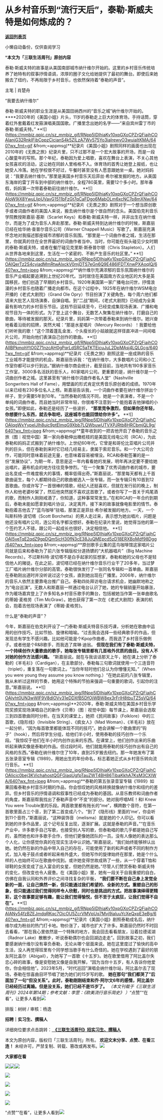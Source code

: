 # 从乡村音乐到“流行天后”，泰勒·斯威夫特是如何炼成的？

[**返回列表页**](/gzh/三联生活周刊)

小懒自动备份，仅供查阅学习

***本文为「三联生活周刊」原创内容**  
  

泰勒·斯威夫特的故事是从美国南部城市纳什维尔开始的。这里的乡村音乐传统培养了她特有的叙事抒情语调，浓厚的圈子文化给她提供了最初的舞台。即使后来她搬去了纽约，不再局限于乡村音乐，也依然保持着“泰勒的声音”。  

  
  
主笔 | 肖楚舟

  

“我要去纳什维尔”

泰勒·斯威夫特的职业生涯是从美国田纳西州的“音乐之城”纳什维尔开始的。
****2020年的《美国小姐》片头，11岁的泰勒走上巨大的体育场，手持话筒，穿着红外套戴着红发箍演唱美国国歌。广播里念出她的名字——“来自宾州雷丁市的泰勒·斯威夫特。”
**![](https://mmbiz.qpic.cn/sz_mmbiz_gif/RNpp5IDIhiaKv10xpGXoCPZrQFiajhCOAIanjG32RnkIFibCppzCicianS4k5ZlLzA7Wv575Yo3iaIrewvO3wuiaItKMA/640?wx_fmt=gif
&from;=appmsg)**纪录片《美国小姐》剧照同样的画面也出现在2010年的《无畏之旅》纪录片里，只不过那不是一个宏大故事的开场，而是一段心酸童年的写照。那个年纪，泰勒因为爱上唱歌，喜欢在舞台上表演，不关心其他女孩喜欢的活动，这让她在同龄人里格格不入。体育场的首秀让她登上报纸，也让她受人冷落。她在学校很不好过，午餐时甚至没有人愿意跟她坐一桌。她对妈妈说：“我要去纳什维尔。”那里是美国乡村音乐天后菲丝·希尔被发掘的地方。从美国东海岸的雷丁开车到中部的纳什维尔，全程780英里，需要12个多小时。那年春假，妈妈第一次带着泰勒前往纳什维尔。
**![](https://mmbiz.qpic.cn/sz_mmbiz_gif/RNpp5IDIhiaKv10xpGXoCPZrQFiajhCOAIoW9jX8YwuLljpUVavG1511bFzGt7qCaFDgo6MabOLm6xcNC7p8mXNw/640?wx_fmt=gif
&from;=appmsg)**纪录片《无畏之旅》剧照对于一个想当原创歌手或者词曲作者的美国人来说，搬去纳什维尔是个很自然的念头。美国伯克利音乐学院教授斯嘉丽·基斯（Scarlet
Keys）和泰勒·斯威夫特一样，并非出生在纳什维尔，而是为了成为音乐人奔赴那里。泰勒·斯威夫特到达纳什维尔的时候，斯嘉丽已经在给华纳·查普尔音乐公司（Warner
Chappell
Music）写歌了。斯嘉丽充满怀念地对我描述那座城市浓郁的音乐氛围。“那里是一个词曲作者之城，生活在那里，你就真的住在全世界最好的词曲作者当中。当时，你可能在街头碰见少女时期的泰勒·斯威夫特，或者在餐厅碰见克里斯·斯泰普尔顿（Chris
Stapleton）。人们从世界各地来到这里，生活在一个紧密的、不断产生音乐的社区里。”
**![](https://mmbiz.qpic.cn/sz_mmbiz_jpg/RNpp5IDIhiaKv10xpGXoCPZrQFiajhCOAIQerTz2S4cyiadMmRtwAlxckV0mjDTS7eGn6Q9E486IFDTXnwPXAoqlQ/640?wx_fmt=jpeg
&from;=appmsg)**纳什维尔充满浓郁的音乐氛围纳什维尔的音乐产业崛起要追溯到上世纪20年代。当时居住在美国南方农业地区的大多是英国移民，他们创造了早期的乡村音乐。1920年美国第一家广播电台问世，抒情浪漫的乡村音乐也随着广播走向都市。在这个过程中，1925年在纳什维尔WSM电台开播的《老式大剧院》（Grand
Ole
Opry）节目扮演了关键角色，每个周六他们都请来大批艺人现场演奏，自弹自唱。到“二战”期间，《老式大剧院》已经成为全美最有影响力的乡村音乐节目。这档节目延续至今，已经变成集现场表演、广播和电视节目为一体的形式。为了登上这个舞台，无数艺人聚集在纳什维尔，打磨自己的歌曲，等待被发掘的那天。纪录片里，妈妈第一次带着泰勒来到纳什维尔。她兴奋地看着沿街的招牌，突然大喊：“那是水星唱片（Mercury
Records）！我要给他们听听我的歌！”这个顶着蓬乱金发、个头瘦长的小姑娘就这样径直冲进一间间唱片公司，开始向他们表演自己创作的歌曲。
**![](https://mmbiz.qpic.cn/sz_mmbiz_gif/RNpp5IDIhiaKv10xpGXoCPZrQFiajhCOAIlBPkmohYtO0Z71nzcAH0gPqrLdSRC5aTKTEicuJuL2DpMAsj4LQLGcg/640?wx_fmt=gif
&from;=appmsg)**纪录片《无畏之旅》剧照这是一座成熟的音乐工业城市才能提供的机会。斯嘉丽告诉我：“在纳什维尔，大多数唱片公司和小工作室你都可以步行到达。”据纳什维尔商会统计，截至目前，当地共有190多家音乐工作室，3000多名活跃的音乐人，80家唱片公司。更重要的是，纳什维尔是一个词曲创作者之城。这里甚至有“纳什维尔词曲作者名人堂”（Nashville
Songwriters Hall of
Fame），用壁画的形式肯定优秀音乐原创者的成绩。1970年以来已经有230多位名人上榜。斯嘉丽告诉我，一个词曲作者要在纳什维尔拼出个样子，至少需要5年到10年。“当然泰勒的情况不同，她是一个表演者，不是一个单纯的词曲作者。而且她当时非常年轻，你很难不注意到一个能抱着吉他弹唱的小女孩。”即便如此，泰勒还是经历了一些波折，
**“那里竞争激烈，但如果你还年轻，你想要什么东西，就去争取吧，这座城市也能回馈给你许多”。**
**![](https://mmbiz.qpic.cn/sz_mmbiz_jpg/RNpp5IDIhiaKv10xpGXoCPZrQFiajhCOAIqgWxYypelJIh8uic9ptElmqG9Xbb7LQWbuwUTVXPJRtb8HRCbmjQL9g/640?wx_fmt=jpeg
&from;=appmsg)**童年收到的一把吉他开启了泰勒的音乐之旅（图｜视觉中国）第一家向泰勒伸出橄榄枝的是美国无线电公司（RCA），为此泰勒和妈妈正式搬到了纳什维尔。上世纪60年代，它曾是和哥伦比亚唱片公司并列的巨头，但在泰勒到来时它已经几经易主，隶属于索尼音乐。和一个大公司合作，可能同时意味着前途无量，也意味着容易被埋没。RCA和泰勒签署的是一份“发展协议”，为期一年，意思是这一年内看看她的发展，明年再决定要不要给她出唱片。遍布机会的地方往往竞争惨烈。“在一个聚集了优秀词曲作者的城市，要出名变成一件难度极大的事情，概率低得出奇。”斯嘉丽说，“那里每天都有上千首歌曲诞生，每个人都期待自己的歌曲被选入一张专辑，而一张专辑只有10首到12首歌曲。你或许写了一首很棒的情歌，经纪人还挺喜欢，但就在发行前的晚上，制作人和他老婆吵架了，然后他突然就不喜欢这首歌了。或者你写了一首关于鸡尾酒的歌，而制作人刚刚戒酒了，你知道，这种事常常发生。”在和RCA的一年合约到期后，泰勒未能如愿拿到唱片协议，决定离开。接下来的故事就像电影里的情节。泰勒抱着吉他去了“蓝鸟咖啡”驻唱，那里正是菲丝·希尔被发掘的地方。一天，一个叫斯科特·波切塔（Scott
Borchetta）的男人走过来，表示想为她出唱片，问题是他还没有唱片公司，连公司名字都没想好。泰勒在纪录片里说，她觉得当他的第一个签约艺人不错，跟公司一起成长也很好，决定相信他。
**![](https://mmbiz.qpic.cn/sz_mmbiz_jpg/RNpp5IDIhiaKv10xpGXoCPZrQFiajhCOAI5veTqE2qdZ9gpDQm5icH30fN3cE38JuQMEpcd5zD18ERXBoMdf98Dgg/640?wx_fmt=jpeg
&from;=appmsg)**原创歌手云集的蓝鸟咖啡馆这家唱片公司就是后来和泰勒为了前六张专辑版权分道扬镳的“大机器唱片”（Big Machine
Records）。不过斯科特·波切塔不是白手起家的狂想家，泰勒和她的父母也不是轻信他人的赌徒。在此之前，波切塔已经在纳什维尔音乐行业干了20多年，当过梦工厂唱片纳什维尔分部的高管。泰勒很快发行了一张同名专辑和一首单曲。斯嘉丽在泰勒刚出道时并没听说过这个女孩，直到她出现在广播里。2006年，纳什维尔的音乐人依然主要靠电台推广自己。泰勒四处拜访电台请求机会，她幽默地称之为“电台巡演”。无数人和斯嘉丽一样通过电台认识了她，她的专辑销量开始暴涨，作为暖场嘉宾登上了许多知名乡村音乐歌手的舞台，包括被她当作第一张单曲歌名的蒂姆·麦格劳（Tim
McGraw）。她也获得了第一次在《老式大剧院》表演的机会，抱着吉他现场表演了《蒂姆·麦格劳》。

什么是“泰勒的声音”？

今年，斯嘉丽在伯克利开设了一门泰勒·斯威夫特音乐技巧课，分析她在歌曲中运用的创作技巧，比如节拍、旋律和暗喻。“过去我会选择一些经典歌手的作品，但发现总有学生不感兴趣。比如他可能是个Kpop作曲者，而我选了乡村音乐做例子。或者他是个R&B歌手，而我选了席琳·迪翁。
**但现在我们有了泰勒·斯威夫特，一个持续创作大量歌曲的歌手，她每张专辑里都有几首格外优质的曲目。没有人不对她的创作方法感兴趣。**
”斯嘉丽说。就在与我谈话那天上午，她在课上分析了泰勒的《羊毛衫》（Cardigan），在主歌部分，泰勒每三句歌词就使用一个三连音符（triplet），重复落在一句歌词上。“当你年轻时他们总认为你懵懂无知。”（When
you were young they assume you know
nothing.）“在她此前的八张专辑里，我从未听过这样的节奏，她用这个特殊的节拍来强调一句重要的歌词，引起你的注意。”斯嘉丽说。
**![](https://mmbiz.qpic.cn/sz_mmbiz_jpg/RNpp5IDIhiaKv10xpGXoCPZrQFiajhCOAIyht0UN3wWlF9V8dlOVv31eDDXfB5DfOjWBW8ex3rFrIH8tbuTZ5sVQ/640?wx_fmt=jpeg
&from;=appmsg)**2020年，泰勒·斯威夫特在美国乡村音乐学院奖颁奖现场演唱自己的新作《贝蒂》（图｜视觉中国）每节课上，斯嘉丽会选取三到四首歌曲同时分析。在当天的课堂上，她把《民间故事》（Folklore）中的三首歌，《隐形线》（Invisible
String）、《疯女人》（Mad
Woman）、《羊毛衫》放在一起分析，“因为每首歌里都能体现不同的技巧”。她会讲解一个歌曲里的“钩子”（hook），然后将学生分组，给他们半小时，使用泰勒的技巧创作一个乐段。“我惊叹于他们在半小时内创作出来的东西。在课堂上，他们创作出来的乐曲听起来确实像是泰勒的作品。但过段时间，他们就能用泰勒的技巧创作出有自己的风格的东西。”泰勒在纳什维尔住了10年，直到25岁搬去纽约。那一年她发布了第五张录音室专辑《1989》，用她出生的年份命名，标志着她正式从乡村音乐转向流行音乐。
**![](https://mmbiz.qpic.cn/sz_mmbiz_jpg/RNpp5IDIhiaKv10xpGXoCPZrQFiajhCOAIicic0bej3KVichahostQGFGiaqUgfpTauZWT4BH86TibaKkhA7KsM3CXIWA/640?wx_fmt=jpeg
&from;=appmsg)**泰勒的第五张录音室专辑《1989》如果回看泰勒乡村音乐时期的作品，你会惊叹她的风格转换就像纳什维尔和纽约的差异。但乡村音乐的抒情语调和叙事性已经成为泰勒的基因。从音乐教师和词曲作者的角度，斯嘉丽帮我找出了泰勒声音中“不变”的部分。她对我哼唱ME！和I
Knew You were
Trouble里的乐段。两首歌里都有拖长的“me”，横跨数个音符，在第一首歌里面占三个音，到了第二首变成八个。“到了《隐形线》里面的‘me’，你会听到11个音符，”斯嘉丽说，“这种装饰音（melisma）就是她的个人印记。你可以看到她的许多作品里，这个记号反复出现，逐渐扩展。这就是泰勒的声音。”“在音乐产业中，许多歌手自己写歌，也接受别人写的歌，但泰勒唱的歌几乎都是她自己写的，虽然她也和许多歌手合作，但他们更像她团队的一员。没有人像她的表达那么个人化，让你感觉你真的在现实生活中认识她。”斯嘉丽说，“我们始终能够辨认出她。她仍然在新的作品中带入自己的存在，可能使用了新的和声或者不同的制作方式，加入电子鼓点或者听起来格外盛大，但她写作的旋律始终在那里，她是个什么样的人也始终可以在歌曲中找到。或许她变得世故成熟了一些，从一个穿着T恤和球鞋的女孩变成了出入宴会的女星，但她仍然是她。”尽管人们赞赏泰勒·斯威夫特的变化，但改变也令人疲惫。在《美国小姐》里，她有一段关于自我重塑的自白，仿佛在自我认同和外界评价之间寻找复杂的平衡，
**“我们要不断在自己身上发觉全新的一面，让自己焕然一新，但只能通过我们希望的、全新的方式。重塑自己的形象，但只能通过我们觉得同样令人欣慰，同时也是挑战的方式。把故事演绎得更精彩，这个故事要足够有趣，能让我们觉得愉悦，但不至于太疯狂，让我们觉得不自在”。**
**![](https://mmbiz.qpic.cn/sz_mmbiz_gif/RNpp5IDIhiaKv10xpGXoCPZrQFiajhCOAIANy54fzBZEJmdqRKqc7OicOU5ZcrVMVpUq7Mvj9ialuuYcXeQxpE3eBg/640?wx_fmt=gif
&from;=appmsg)**纪录片《美国小姐》剧照泰勒成名后，纳什维尔成为粉丝的热门打卡地。物价涨了，城市也扩大了许多。斯嘉丽仍然时不时回去看看，“那在我心里依然是一个特殊的地方，我会回去看看朋友，沿着拉德诺湖（Radnor
Lake）散散步，听说泰勒偶尔也会回湖边走走”。回到故事之初，我们要感谢纳什维尔没有辜负泰勒，无论从哪个层面来说。她在这里度过了愉快的高中生活，没人再觉得班里有个同学想当歌手有什么奇怪的。她在学校遇到了最好的朋友阿比盖尔（Abigail），为她写了一首歌《十五岁》。她在歌里借用了阿比盖尔失恋心碎的故事，像是安慰她又像是自我开解，“因为当你十五岁，有人告诉你他爱你，你会相信他”。2023年5月，“时代巡回”演唱会纳什维尔站，阿比盖尔去了现场，泰勒在惊喜曲目环节唱了她为她们的15岁写的歌。
**她在那句“我们都哭了”后面加了一句“但没关系”。此时，泰勒刚刚结束和乔·阿尔文6年的感情，阿比盖尔已经经历过离婚。但是没关系，她们已经不是15岁了。**
_（本文刊载于《三联生活周刊》2024年第14期；参考文献：李罡：《欧美流行音乐简史》
）_“点赞”“在看”，让更多人看到![](https://mmbiz.qpic.cn/mmbiz_gif/c2Sib3Mp7pON9hkSZwdTibRHNZSMPyiapUCHJwlyoZVBC3SfmPmF0VKjkm3NiaToQloHFJ6icyicqZnqgXp6pSQJt5gg/640?wx_fmt=gif&from;=appmsg&wxfrom;=5&wx;_lazy=1&tp;=wxpic)  
  
  
  
  
  

排版：树树 / 审核：杨逸

  
 **招聘｜实习生、撰稿人**  

详细岗位要求点击跳转：[
**《三联生活周刊》招实习生、撰稿人**](http://mp.weixin.qq.com/s?__biz=MTc5MTU3NTYyMQ==&mid=2651136871&idx=3&sn=f1c0777fe9d31881e5dfca68ebc2937f&chksm=5907324d6e70bb5b3546dfe1c7b31b5fe05664bebbf36356ba9a1a352e0678444cad62875ad4&scene=21#wechat_redirect)

本文为原创内容，版权归「三联生活周刊」所有。 **欢迎文末分享、点赞、在看三连！**
未经许可，严禁复制、转载、篡改或再发布。![](https://mmbiz.qpic.cn/sz_mmbiz_png/Gg7Qtoh7Aic9ZTmAdCc80b4nD7xicgPt863QWU7oNswDx19XrjfTtSl8QwatY2EEZGuNd1WRRiapDZjcDhTnNYmBg/640?wx_fmt=other&wxfrom;=5&wx;_lazy=1&wx;_co=1&retryload;=1&tp;=webp)

 **大家都在看**

  

[![](https://mmbiz.qpic.cn/mmbiz_jpg/c2Sib3Mp7pOPsibCm70QXdSW6w1xWuvBvRNcq2OK9RwfhRwzDL1UJ72cuDfPHyqQdU28pekxBib0peXFiaSKKKOskQ/640?wx_fmt=jpeg&from;=appmsg&wxfrom;=5&wx;_lazy=1&wx;_co=1&tp;=wxpic)](http://mp.weixin.qq.com/s?__biz=MTc5MTU3NTYyMQ==&mid=2651366286&idx=1&sn=5dc1dfadb078daf5163ce99c06934a74&chksm=590ab2a46e7d3bb2410ffe27d0cd8ccd84922b44c4391965067c90ae129938db6c24a5a23848&scene=21#wechat_redirect)[![](https://mmbiz.qpic.cn/mmbiz_jpg/c2Sib3Mp7pONXYI33RfXXBsiaMlnldUXybVAXtJpicPYuZ78VET5s2Wfhs95vCh5xfyE4cogP1sDwplE37ZtG7kyw/640?wx_fmt=jpeg&tp;=wxpic&wxfrom;=5&wx;_lazy=1&wx;_co=1)](http://mp.weixin.qq.com/s?__biz=MTc5MTU3NTYyMQ==&mid=2651370602&idx=1&sn=ac4a6d67008e73c2a3d7c896b7ac9492&chksm=590aa5406e7d2c567c07850863b7115c20cd523b1637730fabb47450e5194171827b7e183707&scene=21#wechat_redirect)[![](https://mmbiz.qpic.cn/mmbiz_jpg/c2Sib3Mp7pONXYI33RfXXBsiaMlnldUXybBFSnibicZz8dibRaWGz6JPmXI0W1eu19ADAOV6Mp6EW7TNDib80rFU0zAg/640?wx_fmt=jpeg&from;=appmsg&tp;=wxpic&wxfrom;=5&wx;_lazy=1&wx;_co=1)](http://mp.weixin.qq.com/s?__biz=MTc5MTU3NTYyMQ==&mid=2651371363&idx=2&sn=b9184eb79fe092f20132e047bec9fda2&chksm=590aa6496e7d2f5fa3851f7d057e1aab9d7a97c76e2f3346152c019759197f8b1f5bdd5b30b9&scene=21#wechat_redirect)

[![](https://mmbiz.qpic.cn/mmbiz_png/c2Sib3Mp7pONXYI33RfXXBsiaMlnldUXybdPu8ZYdJCFjg64uOoq8pGqHtLiaaBud5TghwLn1ibR6yLKEjMjMBjuXw/640?wx_fmt=png&from;=appmsg&tp;=wxpic&wxfrom;=5&wx;_lazy=1&wx;_co=1)](http://mp.weixin.qq.com/s?__biz=MTc5MTU3NTYyMQ==&mid=2651371986&idx=2&sn=b316b7120df985c187e3adedc9a01728&chksm=590aa8f86e7d21ee660be140b3f096b1828f635a8cf5cdb813461bcdbbc7de2ad5dd353e0c5f&scene=21#wechat_redirect)

  
![](https://mmbiz.qpic.cn/sz_mmbiz_png/Gg7Qtoh7Aic9ZTmAdCc80b4nD7xicgPt86k1kgpU51hWCHjV92ryhVW35PLCvLhxLw9XDhXjgeDyZhHSx5EbRcfg/640?wx_fmt=other&wxfrom;=5&wx;_lazy=1&wx;_co=1&retryload;=1&tp;=webp)  

[![](https://mmbiz.qpic.cn/mmbiz_jpg/c2Sib3Mp7pONXYI33RfXXBsiaMlnldUXyb8CsQFRcGjIm1GgHXZCztHBSnknia1TPBaIsVrtUDibyBcNRAnWWdW03A/640?wx_fmt=jpeg&from;=appmsg&tp;=wxpic&wxfrom;=5&wx;_lazy=1&wx;_co=1)]()

[![](https://mmbiz.qpic.cn/mmbiz_jpg/c2Sib3Mp7pOPRRic6R8dvynVQIgxSP5Y1PMRSGibdkjX8eia7nOBAGicP9lNQAIGDOMiciaDCKsNXYr13Owv2CbpP4H3w/640?wx_fmt=jpeg&wxfrom;=5&wx;_lazy=1&wx;_co=1&tp;=wxpic)]()

  
  
“点赞”“在看”，让更多人看到![](https://mmbiz.qpic.cn/mmbiz_gif/c2Sib3Mp7pON9hkSZwdTibRHNZSMPyiapUCHJwlyoZVBC3SfmPmF0VKjkm3NiaToQloHFJ6icyicqZnqgXp6pSQJt5gg/640?wx_fmt=gif&from;=appmsg&wxfrom;=5&wx;_lazy=1&tp;=wxpic)

